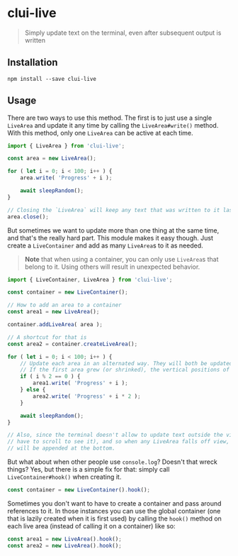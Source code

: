 # clui-live
> Simply update text on the terminal, even after subsequent output is written

## Installation
```shell
npm install --save clui-live
```

## Usage

There are two ways to use this method. The first is to just use a single `LiveArea` and update it any time by calling the `LiveArea#write()` method. With this method, only one `LiveArea` can be active at each time.
```typescript
import { LiveArea } from 'clui-live';

const area = new LiveArea();

for ( let i = 0; i < 100; i++ ) {
    area.write( 'Progress' + i );

    await sleepRandom();
}

// Closing the `LiveArea` will keep any text that was written to it last on screen and prevent any further updates. To avoid that, call area.clear().close() instead
area.close();
```

But sometimes we want to update more than one thing at the same time, and that's the really hard part. This module makes it easy though.
Just create a `LiveContainer` and add as many `LiveArea`s to it as needed. 

> **Note** that when using a container, you can only use `LiveArea`s that belong to it. Using others will result in unexpected behavior.

```typescript
import { LiveContainer, LiveArea } from 'clui-live';

const container = new LiveContainer();

// How to add an area to a container
const area1 = new LiveArea();

container.addLiveArea( area );

// A shortcut for that is
const area2 = container.createLiveArea();

for ( let i = 0; i < 100; i++ ) {
    // Update each area in an alternated way. They will both be updated in place
    // If the first area grew (or shrinked), the vertical positions of all areas below would adjust accordingly
    if ( i % 2 == 0 ) {
        area1.write( 'Progress' + i );
    } else {
        area2.write( 'Progress' + i * 2 );
    }

    await sleepRandom();
}

// Also, since the terminal doesn't allow to update text outside the viewport (when the text is above the buffer and you would
// have to scroll to see it), and so when any LiveArea falls off view, it's state is "forgotten" and when it updates next it 
// will be appended at the bottom.
```

But what about when other people use `console.log`? Doesn't that wreck things? Yes, but there is a simple fix for that: simply call `LiveContainer#hook()` when creating it.

```typescript
const container = new LiveContainer().hook();
```

Sometimes you don't want to have to create a container and pass around references to it. In those instances you can use the global container (one that is lazily created when it is first used) by calling the `hook()` method on each live area (instead of calling it on a container) like so:
```typescript
const area1 = new LiveArea().hook();
const area2 = new LiveArea().hook();
```